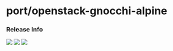 # port/openstack-gnocchi-alpine

### Release Info
[![](https://images.microbadger.com/badges/version/port/openstack-gnocchi-alpine.svg)](http://microbadger.com/images/port/openstack-gnocchi-alpine "Image info @ microbadger.com")
[![](https://images.microbadger.com/badges/image/port/openstack-gnocchi-alpine.svg)](http://microbadger.com/images/port/openstack-gnocchi-alpine "Image info @ microbadger.com")
[![](https://images.microbadger.com/badges/commit/port/openstack-gnocchi-alpine.svg)](http://microbadger.com/images/port/openstack-gnocchi-alpine "Image info @ microbadger.com")
